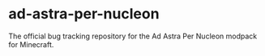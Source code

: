 # ad-astra-per-nucleon
The official bug tracking repository for the Ad Astra Per Nucleon modpack for Minecraft.
